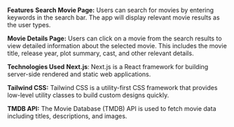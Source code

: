 **Features**
**Search Movie Page:** Users can search for movies by entering keywords in the search bar. The app will display relevant movie results as the user types.

**Movie Details Page:** Users can click on a movie from the search results to view detailed information about the selected movie. This includes the movie title, release year, plot summary, cast, and other relevant details.


**Technologies Used**
**Next.js**: Next.js is a React framework for building server-side rendered and static web applications.

**Tailwind CSS:** Tailwind CSS is a utility-first CSS framework that provides low-level utility classes to build custom designs quickly.

**TMDB API:** The Movie Database (TMDB) API is used to fetch movie data including titles, descriptions, and images.

